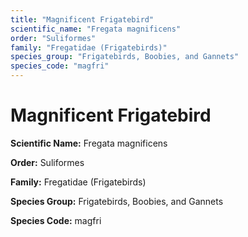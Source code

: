 ```yaml
---
title: "Magnificent Frigatebird"
scientific_name: "Fregata magnificens"
order: "Suliformes"
family: "Fregatidae (Frigatebirds)"
species_group: "Frigatebirds, Boobies, and Gannets"
species_code: "magfri"
---
```


# Magnificent Frigatebird

**Scientific Name:** Fregata magnificens

**Order:** Suliformes

**Family:** Fregatidae (Frigatebirds)

**Species Group:** Frigatebirds, Boobies, and Gannets

**Species Code:** magfri
